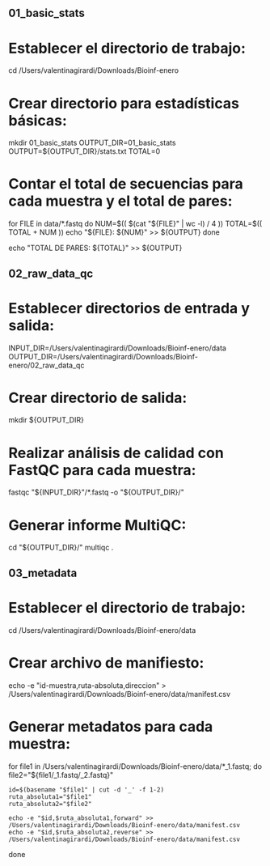 ## 01_basic_stats

# Establecer el directorio de trabajo:
cd /Users/valentinagirardi/Downloads/Bioinf-enero

# Crear directorio para estadísticas básicas:
mkdir 01_basic_stats
OUTPUT_DIR=01_basic_stats
OUTPUT=${OUTPUT_DIR}/stats.txt
TOTAL=0

# Contar el total de secuencias para cada muestra y el total de pares:
for FILE in data/*.fastq
do
    NUM=$(( $(cat "${FILE}" | wc -l) / 4 ))
    TOTAL=$(( TOTAL + NUM ))
    echo "${FILE}: ${NUM}" >> ${OUTPUT}
done

echo "TOTAL DE PARES: ${TOTAL}" >> ${OUTPUT}

## 02_raw_data_qc

# Establecer directorios de entrada y salida:
INPUT_DIR=/Users/valentinagirardi/Downloads/Bioinf-enero/data
OUTPUT_DIR=/Users/valentinagirardi/Downloads/Bioinf-enero/02_raw_data_qc

# Crear directorio de salida:
mkdir ${OUTPUT_DIR}

# Realizar análisis de calidad con FastQC para cada muestra:
fastqc "${INPUT_DIR}"/*.fastq -o "${OUTPUT_DIR}/"

# Generar informe MultiQC:
cd "${OUTPUT_DIR}/"
multiqc .

## 03_metadata

# Establecer el directorio de trabajo:
cd /Users/valentinagirardi/Downloads/Bioinf-enero/data

# Crear archivo de manifiesto:
echo -e "id-muestra,ruta-absoluta,direccion" > /Users/valentinagirardi/Downloads/Bioinf-enero/data/manifest.csv

# Generar metadatos para cada muestra:
for file1 in /Users/valentinagirardi/Downloads/Bioinf-enero/data/*_1.fastq;
do
    file2="${file1/_1.fastq/_2.fastq}"

    id=$(basename "$file1" | cut -d '_' -f 1-2)
    ruta_absoluta1="$file1"
    ruta_absoluta2="$file2"

    echo -e "$id,$ruta_absoluta1,forward" >> /Users/valentinagirardi/Downloads/Bioinf-enero/data/manifest.csv
    echo -e "$id,$ruta_absoluta2,reverse" >> /Users/valentinagirardi/Downloads/Bioinf-enero/data/manifest.csv
done
